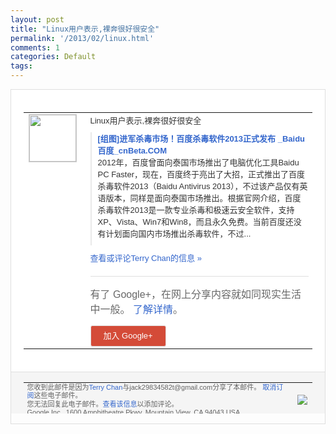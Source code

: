 ```yaml
---
layout: post
title: "Linux用户表示,裸奔很好很安全"
permalink: '/2013/02/linux.html'
comments: 1
categories: Default
tags: 
---
```

<!-- X-Notifications: 1:798b192c90000000 -->

<div style="border:solid 1px #dfdfdf;color:#686868;font:13px Arial"><div style="background-color:#fff;padding:20px;"><table cellpadding="0" cellspacing="0"><tr><td style="padding-right:15px;vertical-align:top"><a href="https://plus.google.com/_/notifications/emlink?emr=14900066512970582018&amp;emid=CKDUt-D71bUCFUdhtAodyRUAAA&amp;path=%2F108643996575278738906&amp;dt=1361950169496&amp;uob=8"><img height="75" src="https://lh3.googleusercontent.com/-KKRGTyJ5Bl0/AAAAAAAAAAI/AAAAAAAAtnY/R4QEWIp3Ur0/s75-c-k-a/photo.jpg" style="border:solid 1px #cccccc;" width="75"/></a></td><td style="width:578px;color:#333;font:13px Arial;vertical-align:top"><div style="padding-bottom:10px">Linux用户表示,裸奔很好很安全</div><div style="margin-bottom:10px;padding-left:10px; border-left:2px solid #EAEAEA"><span style="margin-right:5px"><a href="http://www.cnbeta.com/articles/227851.htm" style="color:#3366CC;text-decoration:none"><span style="font-weight:bold">[组图]进军杀毒市场！百度杀毒软件201<wbr/>3正式发布 _Baidu 百度_cnBeta.COM</span></a><div style="padding-bottom:10px">2012年，百度曾面向泰国市场推出了电脑<wbr/>优化工具Baidu PC Faster，现在，百度终于亮出了大招，<wbr/>正式推出了百度杀毒软件2013（Baid<wbr/>u Antivirus 2013），不过该产品仅有英语版本，同样<wbr/>是面向泰国市场推出。根据官网介绍，百度杀<wbr/>毒软件2013是一款专业杀毒和极速云安全<wbr/>软件，支持XP、Vista、Win7和W<wbr/>in8，而且永久免费。当前百度还没有计划<wbr/>面向国内市场推出杀毒软件，不过...</div></span></div><a href="https://plus.google.com/_/notifications/emlink?emr=14900066512970582018&amp;emid=CKDUt-D71bUCFUdhtAodyRUAAA&amp;path=%2F108643996575278738906%2Fposts%2FCofp7KDcnHP%3Fgpinv%3DAMIXal9h6KOjx4u-45eHiP5bAsLEZ2T9zgIEoKuruC-P8184NLulUU1W2l7Z6y62Avt_bLlsPNoaiE0vfMVb7N4PeXYJNrQIwE6L89VIMaw7GuLmcSiNwCA&amp;dt=1361950169496&amp;uob=8" style="color:#3366CC;text-decoration:none">查看或评论Terry Chan的信息 »</a><div style="margin-top:20px;border-top:solid 1px #dfdfdf"><div style="padding:15px 0;color:#686868;font:16px Arial">有了 Google+，在网上分享内容就如同现实生活中一般。 <a href="http://www.google.com/+/learnmore/" style="color:#3366CC;text-decoration:none">了解详情</a>。</div><a href="https://plus.google.com/_/notifications/emlink?emr=14900066512970582018&amp;emid=CKDUt-D71bUCFUdhtAodyRUAAA&amp;path=%2F%3Fgpinv%3DAMIXal9h6KOjx4u-45eHiP5bAsLEZ2T9zgIEoKuruC-P8184NLulUU1W2l7Z6y62Avt_bLlsPNoaiE0vfMVb7N4PeXYJNrQIwE6L89VIMaw7GuLmcSiNwCA&amp;dt=1361950169496&amp;uob=8" style="padding:1px 20px;min-width:54px;display:inline-block; background-color:#d44b38;text-align:center; font:13px Arial; border-radius:3px;color:#fff;border:solid 1px #dfdfdf; white-space:nowrap;text-decoration:none;height:30px;line-height:30px">加入 Google+</a></div></td></tr></table></div><div style="border-top:solid 1px #dfdfdf;padding:0 20px; background-color:#f5f5f5"><table cellpadding="0" cellspacing="0" style="height:50px"><tbody><tr><td style="vertical-align:middle;width:100%; color:#636363;font:11px Arial; line-height:120%">您收到此邮件是因为<a href="https://plus.google.com/_/notifications/emlink?emr=14900066512970582018&amp;emid=CKDUt-D71bUCFUdhtAodyRUAAA&amp;path=%2F108643996575278738906%3Fgpinv%3DAMIXal9h6KOjx4u-45eHiP5bAsLEZ2T9zgIEoKuruC-P8184NLulUU1W2l7Z6y62Avt_bLlsPNoaiE0vfMVb7N4PeXYJNrQIwE6L89VIMaw7GuLmcSiNwCA&amp;dt=1361950169496&amp;uob=8" style="color:#3366CC;text-decoration:none">Terry Chan</a>与jack29834582t@gmail.com分享了本邮件。 <a href="https://plus.google.com/_/notifications/emlink?emr=14900066512970582018&amp;emid=CKDUt-D71bUCFUdhtAodyRUAAA&amp;path=%2F_%2Fnonplus%2Femailsettings%3Fgpinv%3DAMIXal9h6KOjx4u-45eHiP5bAsLEZ2T9zgIEoKuruC-P8184NLulUU1W2l7Z6y62Avt_bLlsPNoaiE0vfMVb7N4PeXYJNrQIwE6L89VIMaw7GuLmcSiNwCA%26est%3DADH5u8WBJBr6Q_WZRc6ZdbGk5Z-onZphUMFX2a5JDWc1E5rHiXtRdEjhExRng6Tn3t2jIGgXEfb0HaQ4f_ZdixTaJz3T4Gn0EnwMYInVrm7hN4NJirWUSwlQcD01LkR7xSbwQcQBolnj6-Q_mFydDtsMbq710_Qygg&amp;dt=1361950169496&amp;uob=8" style="color:#3366CC;text-decoration:none">取消订阅</a>这些电子邮件。<br/>您无法回复此电子邮件。<a href="https://plus.google.com/_/notifications/emlink?emr=14900066512970582018&amp;emid=CKDUt-D71bUCFUdhtAodyRUAAA&amp;path=%2F108643996575278738906%2Fposts%2FCofp7KDcnHP%3Fgpinv%3DAMIXal9h6KOjx4u-45eHiP5bAsLEZ2T9zgIEoKuruC-P8184NLulUU1W2l7Z6y62Avt_bLlsPNoaiE0vfMVb7N4PeXYJNrQIwE6L89VIMaw7GuLmcSiNwCA&amp;dt=1361950169496&amp;uob=8" style="color:#3366CC;text-decoration:none">查看该信息</a>以添加评论。<br/>Google Inc., 1600 Amphitheatre Pkwy, Mountain View, CA 94043 USA<br/></td><td><img src="https://ssl.gstatic.com/s2/oz/images/notifications/logo/google-plus-6617a72bb36cc548861652780c9e6ff1.png"/></td></tr></tbody></table></div></div>